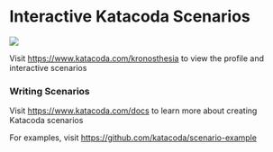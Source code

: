 # Interactive Katacoda Scenarios

[![](http://shields.katacoda.com/katacoda/kronosthesia/count.svg)](https://www.katacoda.com/kronosthesia "Get your profile on Katacoda.com")

Visit https://www.katacoda.com/kronosthesia to view the profile and interactive scenarios

### Writing Scenarios
Visit https://www.katacoda.com/docs to learn more about creating Katacoda scenarios

For examples, visit https://github.com/katacoda/scenario-example
